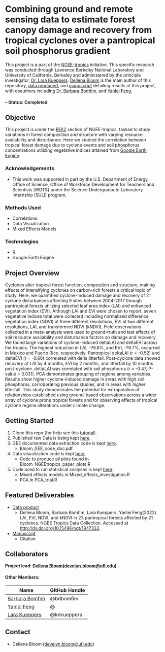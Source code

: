 Combining ground and remote sensing data to estimate forest canopy damage and recovery from tropical cyclones over a pantropical soil phosphorus gradient
=========================================================================================================================================================

This project is a part of the
[NGEE-tropics](https://ngee-tropics.lbl.gov) initiative. This specific
research was conducted through Lawrence Berkeley National Laboratory and
University of California, Berkeley and administered by the principle
investigator, [Dr. Lara
Kueppers](https://eesa.lbl.gov/profiles/lara-kueppers/). [Dellena
Bloom]() is the main author of this repository, [data
produced](http://dx.doi.org/10.15486/ngt/1847332), and [manuscript]()
detailing results of this project, with coauthors including [Dr. Barbara
Bomfim](https://eesa.lbl.gov/profiles/barbara-bomfim/), and [Yanlei
Feng](https://eesa.lbl.gov/profiles/yanlei-feng/).

#### – Status: Completed

Objective
---------

This project is under the
[RFA2](https://ngee-tropics.lbl.gov/research/research-focus-area-2/)
section of NGEE-tropics, tasked to study variations in forest
composition and structure with varying resource availability and
disturbance. Here we studied the correlation between tropical forest
damage due to cyclone events and soil phosphorus concentrations
utilizing vegetative indices attained from [Google Earth
Engine](https://earthengine.google.com).

### Acknowledgements

-   This work was supported in part by the U.S. Department of Energy,
    Office of Science, Office of Workforce Development for Teachers and
    Scientists (WDTS) under the Science Undergraduate Laboratory
    Internship (SULI) program.

### Methods Used

-   Correlations
-   Data Visualization
-   Mixed Effects Models

### Technologies

-   R
-   Google Earth Engine

Project Overview
----------------

Cyclones alter tropical forest function, composition and structure,
making effects of intensifying cyclones on carbon-rich forests a
critical topic of study. Here, we quantified cyclone-induced damage and
recovery of 21 cyclone disturbances affecting 9 sites between 2004-2017
through pantropical forests utilizing selected leaf area index (LAI) and
enhanced vegetation index (EVI). Although LAI and EVI were chosen to
report, seven vegetative indices total were collected including
normalized difference vegetation index (NDVI) at three different
resolutions, EVI at two different resolutions, LAI, and transformed NDVI
(kNDVI). Field observations collected in a meta-analysis were used to
ground-truth and test effects of soil resource availability and
disturbance factors on damage and recovery. We found large variations of
cyclone-induced deltaLAI and deltaEVI across the tropics. The highest
reduction in LAI, -76.6%, and EVI, -76.7%, occurred in Mexico and Puerto
Rico, respectively. Pantropical deltaLAI (r = -0.52) and deltaEVI (r =
-0.60) correlated with delta litterfall. Post-cyclone data showed
recovery of LAI by 4 months, EVI by 2 months, and litterfall by 10
months post-cyclone. deltaLAI was correlated with soil phosphorus (r =
-0.47, P-value = 0.031). PCA demonstrates grouping of regions among
variables. Results show higher cyclone-induced damage in areas with high
soil phosphorus, corroborating previous studies, and in areas with
higher litterfall. This study demonstrates the potential for
extrapolation of relationships established using ground-based
observations across a wider array of cyclone prone tropical forests and
for observing effects of tropical cyclone regime alterations under
climate change.

Getting Started
---------------

1.  Clone this repo (for help see this
    [tutorial](https://help.github.com/articles/cloning-a-repository/)).
2.  Published raw Data is being kept
    [here](http://dx.doi.org/10.15486/ngt/1847332).
3.  GEE documented data extraction code is kept
    [here](https://github.com/DelliB/NGEEt_cyclone_VI_study/blob/main/doc/Bloom_GEE_code_documentation.pdf).
    -   Bloom\_GEE\_code\_doc.pdf
4.  Data visualization code is kept
    [here](https://github.com/DelliB/NGEEt_cyclone_VI_study/tree/main/plots).
    -   Code to produce all plots found in
        Bloom\_NGEEtropics\_paper\_plots.R
5.  Code used to run statistical analyses is kept
    [here](https://github.com/DelliB/NGEEt_cyclone_VI_study/tree/main/stats).
    -   Mixed effects models in Mixed\_effects\_investigation.R
    -   PCA in PCA\_trial.R

Featured Deliverables
---------------------

-   [Data product](http://dx.doi.org/10.15486/ngt/1847332)
    -   Dellena Bloom, Barbara Bomfim, Lara Kueppers, Yanlei Feng(2022).
        LAI, EVI, NDVI, and kNDVI in 23 pantropical forests affected by
        21 cyclones. NGEE Tropics Data Collection. Accessed at
        <a href="http://dx.doi.org/10.15486/ngt/1847332" class="uri">http://dx.doi.org/10.15486/ngt/1847332</a>.
-   [Manuscript](link)
    -   Citation

Collaborators
-------------

**Project lead: [Dellena
Bloom](https://github.com/DelliB)(<a href="mailto:develyn.bloom@ufl.edu" class="email">develyn.bloom@ufl.edu</a>)**

#### Other Members:

| Name                                           | GitHub Handle |
|------------------------------------------------|---------------|
| [Barbara Bomfim](https://github.com/bdbomfim)  | @bdbomfim     |
| [Yanlei Feng]()                                | @             |
| [Lara Kueppers](https://github.com/lmkueppers) | @lmkueppers   |

Contact
-------

-   Dellena Bloom
    (<a href="mailto:develyn.bloom@ufl.edu" class="email">develyn.bloom@ufl.edu</a>)
